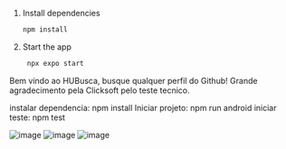 
1. Install dependencies

   ```bash
   npm install
   ```

2. Start the app

   ```bash
    npx expo start
   ```
Bem vindo ao HUBusca, busque qualquer perfil do Github!
Grande agradecimento pela Clicksoft pelo teste tecnico.

instalar dependencia:  npm install
Iniciar projeto: npm run android
iniciar teste: npm test

![image](https://github.com/Mateuscruz19/HUBusca/assets/110851026/c58f459e-c46e-4bbb-8a46-09d67696b1de)
![image](https://github.com/Mateuscruz19/HUBusca/assets/110851026/d678d1b7-6db9-4af7-aafe-fce343ada4e2)
![image](https://github.com/Mateuscruz19/HUBusca/assets/110851026/e93849f1-718e-4e7d-a49f-7410d05ea2cc)

